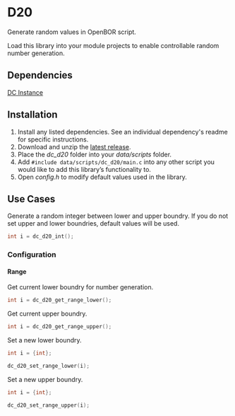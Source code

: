 # D20
Generate random values in OpenBOR script.

Load this library into your module projects to enable controllable random number generation. 

## Dependencies

[DC Instance](https://github.com/DCurrent/openbor-script-instance)

## Installation

1. Install any listed dependencies. See an individual dependency's readme for specific instructions.
1. Download and unzip the [latest release](../../releases).
1. Place the *dc_d20* folder into your *data/scripts* folder.
1. Add ```#include data/scripts/dc_d20/main.c``` into any other script you would like to add this library’s functionality to.
1. Open *config.h* to modify default values used in the library.

## Use Cases

Generate a random integer between lower and upper boundry. If you do not set upper and lower boundries, default values will be used.
```c
int i = dc_d20_int();
```

### Configuration

#### Range

Get current lower boundry for number generation.
```c
int i = dc_d20_get_range_lower();
```

Get current upper boundry.
```c
int i = dc_d20_get_range_upper();
```

Set a new lower boundry.
```c
int i = {int};

dc_d20_set_range_lower(i);
```

Set a new upper boundry.
```c
int i = {int};

dc_d20_set_range_upper(i);
```


